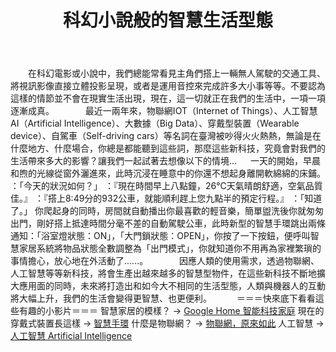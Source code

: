 ﻿---
layout: post
title: "科幻小說般的智慧生活型態"
img: 目前Jekyll網站上的那張圖片
tag: [經濟前瞻議題,智慧, 生活]
---
　　在科幻電影或小說中，我們總能常看見主角們搭上一輛無人駕駛的交通工具、將視訊影像直接立體投影呈現，或者是運用音控來完成許多大小事等等。不要認為這樣的情節並不會在現實生活出現，現在，這一切就正在我們的生活中，一項一項逐漸成真。
　
　　最近一兩年來，物聯網IOT（Internet of Things）、人工智慧AI（Artificial Intelligence）、大數據（Big Data）、穿戴型裝置（Wearable device）、自駕車（Self-driving cars）等名詞在臺灣被吵得火火熱熱，無論是在什麼地方、什麼場合，你總是都能聽到這些詞，那麼這些新科技，究竟會對我們的生活帶來多大的影響？讓我們一起試著去想像以下的情境...
　
一天的開始，早晨和煦的光線從窗外灑進來，此時沉浸在睡意中的你還不想起身離開軟綿綿的床鋪。
：「今天的狀況如何？」
：『現在時間早上八點鐘，26°C天氣晴朗舒適，空氣品質佳。』
：『搭上8:49分的932公車，就能順利趕上您九點半的預定行程。』
：「知道了。」
你爬起身的同時，房間就自動播出你最喜歡的輕音樂，簡單盥洗後你就匆匆出門，剛好搭上抵達時間分毫不差的自動駕駛公車，此時新型的智慧手環跳出兩條通知：「浴室燈狀態：ON」，「大門鎖狀態：OPEN」，你按了一下按鈕，便呼叫智慧家居系統將物品狀態全數調整為「出門模式」，你就知道你不用再為家裡繁瑣的事情擔心，放心地在外活動了......。
　
　　因應人類的使用需求，透過物聯網、人工智慧等等新科技，將會生產出越來越多的智慧型物件，在這些新科技不斷地擴大應用面的同時，未來將打造出和如今大不相同的生活型態，人類與機器人的互動將大幅上升，我們的生活會變得更智慧、也更便利。
　
　
＝＝＝快來底下看看這些有趣的小影片＝＝＝
智慧家居的模樣？ -> [Google Home 智能科技家庭](https://www.youtube.com/watch?v=lOjCN8cSCZ8)
現在的穿戴式裝置長這樣 -> [智慧手環](https://www.youtube.com/watch?v=yVWqS1rR9n0)
什麼是物聯網？ ->  [物聯網，原來如此](https://www.youtube.com/watch?v=lJc8CJj4CII)
人工智慧 -> [人工智慧 Artificial Intelligence](https://www.youtube.com/watch?v=FsLZIcxflhI)
